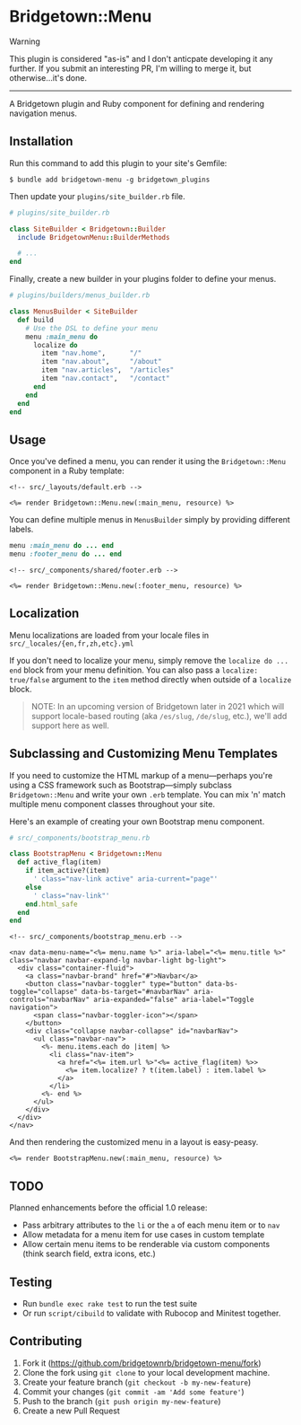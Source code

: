 # Bridgetown::Menu

> [!WARNING]
> This plugin is considered "as-is" and I don't anticpate developing it any further. If you submit an interesting PR, I'm willing to merge it, but otherwise…it's done.

----

A Bridgetown plugin and Ruby component for defining and rendering navigation menus.

## Installation

Run this command to add this plugin to your site's Gemfile:

```shell
$ bundle add bridgetown-menu -g bridgetown_plugins
```

Then update your `plugins/site_builder.rb` file.

```rb
# plugins/site_builder.rb

class SiteBuilder < Bridgetown::Builder
  include BridgetownMenu::BuilderMethods

  # ...
end
```

Finally, create a new builder in your plugins folder to define your menus.

```rb
# plugins/builders/menus_builder.rb

class MenusBuilder < SiteBuilder
  def build
    # Use the DSL to define your menu
    menu :main_menu do
      localize do
        item "nav.home",      "/"
        item "nav.about",     "/about"
        item "nav.articles",  "/articles"
        item "nav.contact",   "/contact"
      end
    end    
  end
end
```

## Usage

Once you've defined a menu, you can render it using the `Bridgetown::Menu` component in a Ruby template:

```erb
<!-- src/_layouts/default.erb -->

<%= render Bridgetown::Menu.new(:main_menu, resource) %>
```

You can define multiple menus in `MenusBuilder` simply by providing different labels.

```rb
menu :main_menu do ... end
menu :footer_menu do ... end
```

```erb
<!-- src/_components/shared/footer.erb -->

<%= render Bridgetown::Menu.new(:footer_menu, resource) %>
```

## Localization

Menu localizations are loaded from your locale files in `src/_locales/{en,fr,zh,etc}.yml`

If you don't need to localize your menu, simply remove the `localize do ... end` block from your menu definition. You can also pass a `localize: true/false` argument to the `item` method directly when outside of a `localize` block.

> NOTE: In an upcoming version of Bridgetown later in 2021 which will support locale-based routing (aka `/es/slug`, `/de/slug`, etc.), we'll add support here as well.

## Subclassing and Customizing Menu Templates

If you need to customize the HTML markup of a menu—perhaps you're using a CSS framework such as Bootstrap—simply subclass `Bridgetown::Menu` and write your own `.erb` template. You can mix 'n' match multiple menu component classes throughout your site.

Here's an example of creating your own Bootstrap menu component.

```rb
# src/_components/bootstrap_menu.rb

class BootstrapMenu < Bridgetown::Menu
  def active_flag(item)
    if item_active?(item)
      ' class="nav-link active" aria-current="page"'
    else
      ' class="nav-link"'
    end.html_safe
  end
end
```

```erb
<!-- src/_components/bootstrap_menu.erb -->

<nav data-menu-name="<%= menu.name %>" aria-label="<%= menu.title %>" class="navbar navbar-expand-lg navbar-light bg-light">
  <div class="container-fluid">
    <a class="navbar-brand" href="#">Navbar</a>
    <button class="navbar-toggler" type="button" data-bs-toggle="collapse" data-bs-target="#navbarNav" aria-controls="navbarNav" aria-expanded="false" aria-label="Toggle navigation">
      <span class="navbar-toggler-icon"></span>
    </button>
    <div class="collapse navbar-collapse" id="navbarNav">
      <ul class="navbar-nav">
        <%- menu.items.each do |item| %>
          <li class="nav-item">
            <a href="<%= item.url %>"<%= active_flag(item) %>>
              <%= item.localize? ? t(item.label) : item.label %>
            </a>
          </li>
        <%- end %>
      </ul>
    </div>
  </div>
</nav>
```

And then rendering the customized menu in a layout is easy-peasy.

```erb
<%= render BootstrapMenu.new(:main_menu, resource) %>
```

## TODO

Planned enhancements before the official 1.0 release:

- Pass arbitrary attributes to the `li` or the `a` of each menu item or to `nav`
- Allow metadata for a menu item for use cases in custom template
- Allow certain menu items to be renderable via custom components (think search field, extra icons, etc.)

## Testing

* Run `bundle exec rake test` to run the test suite
* Or run `script/cibuild` to validate with Rubocop and Minitest together.

## Contributing

1. Fork it (https://github.com/bridgetownrb/bridgetown-menu/fork)
2. Clone the fork using `git clone` to your local development machine.
3. Create your feature branch (`git checkout -b my-new-feature`)
4. Commit your changes (`git commit -am 'Add some feature'`)
5. Push to the branch (`git push origin my-new-feature`)
6. Create a new Pull Request

